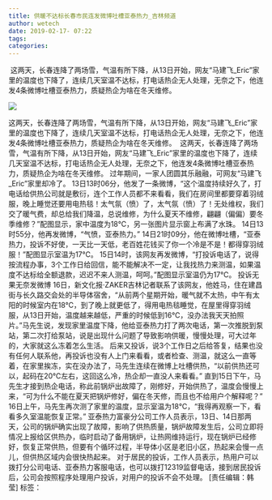 ```yaml
---
title: 供暖不达标长春市民连发微博吐槽亚泰热力_吉林频道
author: wetech
date: 2019-02-17- 07:22
tags: 
categories: 
---
```

 这两天，长春连降了两场雪，气温有所下降，从13日开始，网友“马建飞_Eric”家里的温度也下降了，连续几天室温不达标，打电话热企无人处理，无奈之下，他连发4条微博吐槽亚泰热力，质疑热企为啥在冬天维修。
<!-- more -->
                
<img align="center" border="0" src="http://p2.ifengimg.com/a/2016/0810/204c433878d5cf9size1_w16_h16.png" />
                
            
这两天，长春连降了两场雪，气温有所下降，从13日开始，网友“马建飞_Eric”家里的温度也下降了，连续几天室温不达标，打电话热企无人处理，无奈之下，他连发4条微博吐槽亚泰热力，质疑热企为啥在冬天维修。
 这两天，长春连降了两场雪，气温有所下降，从13日开始，网友“马建飞_Eric”家里的温度也下降了，连续几天室温不达标，打电话热企无人处理，无奈之下，他连发4条微博吐槽亚泰热力，质疑热企为啥在冬天维修。
过年期间，一家人团圆其乐融融，可网友“马建飞_Eric”家里却冷了。
13日13时06分，他发了一条微博，“这个温度持续好久了，打电话给供热公司就是敷衍，连个工作人员都不来看看，我们在房间里都要穿着羽绒服，晚上睡觉还要用电热毯！太气氛（愤）了，太气氛（愤）了！无处维权，我们交了暖气费，却总给我们降温，总说维修，为什么夏天不维修，翩翩（偏偏）要冬季维修？”配图显示，家中温度为18℃，另一张图片显示窗上布满了水珠。
14日13时55分，他再发微博，“气愤，亚泰热力。”
14日21时09分，他在微博吐槽，“亚泰热力，投诉不好使，一天比一天低，老百姓花钱买了你一个冷是不是！都得穿羽绒服！”配图显示室温为17℃。
15日14时，该网友再发微博，“打投诉电话了，说得按流程办事，3个工作日给回信，能不能解决不一定，让我找热力来测温，如果温度不达标给全额退款，迟迟不来人测温，呵呵。”配图显示室温仍为17℃。
投诉无果无奈发微博
16日，新文化报·ZAKER吉林记者联系了该网友，他姓马，住在建昌街与长久路交会处的半导体宿舍，“从前两个星期开始，暖气就不太热，中午有太阳的时候室内在18℃，到了晚上就更低了，得用电热毯睡觉，在屋里得穿羽绒服，从13日开始，温度越来越低，严重的时候低到16℃，没办法我天天拍照片。”马先生说，发现家里温度下降，他给亚泰热力打了两次电话，第一次推脱到泵站，第二次打给泵站，说是出现什么问题了导致影响供暖，慢慢处理，可大过年的，大家就这么冻着怎么生活。
后来又投诉，说3个工作日之后给答复，结果也没有任何人联系他，再投诉也没有人上门来看看，或者检查、测温，就这么一直等着，在家里挨冻，实在没办法了，马先生连续在微博上吐槽供热，“以前供热还可以，起码在20℃左右，这回这么冷，热企却一直没人来看看。”
直到15日下午，马先生才接到热企电话，称此前锅炉出故障了，刚修好，开始供热了，温度会慢慢上来，“可为什么不能在夏天把锅炉修好，偏在冬天修，而且也不给用户个解释呢？”
16日上午，马先生再次测了家里的温度，显示室温为18℃，“我得再观察一下，看看多久室温能恢复正常。”
亚泰热力富豪分公司工作人员表示，13日、14日那两天，公司的锅炉确实出现了故障，影响了供热质量，锅炉故障发生后，公司立即将情况上报给区供热办，临时启动了备用锅炉，让热网维持运行，现在锅炉已经修好，恢复正常供热，但要有个循环过程，半导体小区是老旧小区，热起来会慢一点儿，但供热区域内会很快热起来。
对于居民的投诉，工作人员表示，热用户可以拨打分公司电话、亚泰热力客服电话，也可以拨打12319监督电话，接到居民投诉后，公司会按照程序处理用户投诉，对用户的投诉不会不处理。
[责任编辑：韩莹]
标签：
 
 
             
